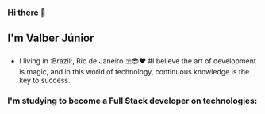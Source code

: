 ### Hi there 👋

<html>
  <head>
   <link rel="stylesheet" href="https://cdn.jsdelivr.net/gh/devicons/devicon@latest/devicon.min.css">
  </head>

<body>
<h2>I'm Valber Júnior</h2>

- I living in :Brazil:, Rio de Janeiro ⛱😎❤
#I believe the art of development is magic, and in this world of technology, continuous knowledge is the key to success.

<h3>I'm studying to become a Full Stack developer on technologies:</h3><br>
<i class="devicon-devicon-plain"></i> <i class="devicon-devicon-plain"></i>
  
</body>  

</html>
  
